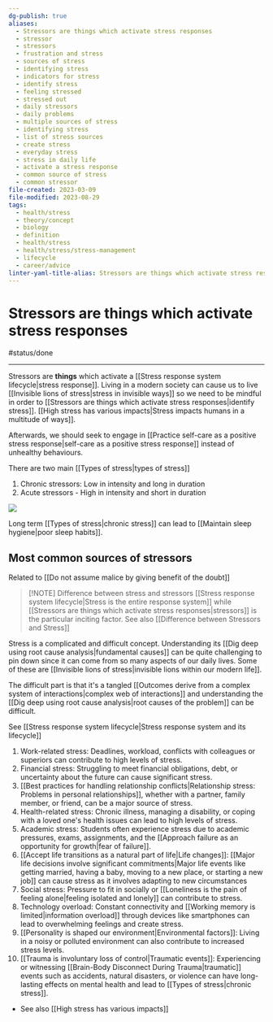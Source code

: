 ```yaml
---
dg-publish: true
aliases:
  - Stressors are things which activate stress responses
  - stressor
  - stressors
  - frustration and stress
  - sources of stress
  - identifying stress
  - indicators for stress
  - identify stress
  - feeling stressed
  - stressed out
  - daily stressors
  - daily problems
  - multiple sources of stress
  - identifying stress
  - list of stress sources
  - create stress
  - everyday stress
  - stress in daily life
  - activate a stress response
  - common source of stress
  - common stressor
file-created: 2023-03-09
file-modified: 2023-08-29
tags:
  - health/stress
  - theory/concept
  - biology
  - definition
  - health/stress
  - health/stress/stress-management
  - lifecycle
  - career/advice
linter-yaml-title-alias: Stressors are things which activate stress responses
---
```


# Stressors are things which activate stress responses

#status/done

---

Stressors are **things** which activate a [[Stress response system lifecycle|stress response]]. Living in a modern society can cause us to live [[Invisible lions of stress|stress in invisible ways]] so we need to be mindful in order to [[Stressors are things which activate stress responses|identify stress]]. [[High stress has various impacts|Stress impacts humans in a multitude of ways]].

Afterwards, we should seek to engage in [[Practice self-care as a positive stress response|self-care as a positive stress response]] instead of unhealthy behaviours.

There are two main [[Types of stress|types of stress]]

1. Chronic stressors: Low in intensity and long in duration
2. Acute stressors - High in intensity and short in duration

![](https://mercerislandpsychology.com/wp-content/uploads/2019/01/Acute-and-chronic-stress.png)

Long term [[Types of stress|chronic stress]] can lead to [[Maintain sleep hygiene|poor sleep habits]].

## Most common sources of stressors

Related to [[Do not assume malice by giving benefit of the doubt]]

> [!NOTE] Difference between stress and stressors
> [[Stress response system lifecycle|Stress is the entire response system]] while [[Stressors are things which activate stress responses|stressors]] is the particular inciting factor.
> See also [[Difference between Stressors and Stress]]

Stress is a complicated and difficult concept. Understanding its [[Dig deep using root cause analysis|fundamental causes]] can be quite challenging to pin down since it can come from so many aspects of our daily lives. Some of these are [[Invisible lions of stress|invisible lions within our modern life]].

The difficult part is that it's a tangled [[Outcomes derive from a complex system of interactions|complex web of interactions]] and understanding the [[Dig deep using root cause analysis|root causes of the problem]] can be difficult.

See [[Stress response system lifecycle|Stress response system and its lifecycle]]

1. Work-related stress: Deadlines, workload, conflicts with colleagues or superiors can contribute to high levels of stress.
2. Financial stress: Struggling to meet financial obligations, debt, or uncertainty about the future can cause significant stress.
3. [[Best practices for handling relationship conflicts|Relationship stress: Problems in personal relationships]], whether with a partner, family member, or friend, can be a major source of stress.
4. Health-related stress: Chronic illness, managing a disability, or coping with a loved one's health issues can lead to high levels of stress.
5. Academic stress: Students often experience stress due to academic pressures, exams, assignments, and the [[Approach failure as an opportunity for growth|fear of failure]].
6. [[Accept life transitions as a natural part of life|Life changes]]: [[Major life decisions involve significant commitments|Major life events like getting married, having a baby, moving to a new place, or starting a new job]] can cause stress as it involves adapting to new circumstances
7. Social stress: Pressure to fit in socially or [[Loneliness is the pain of feeling alone|feeling isolated and lonely]] can contribute to stress.
8. Technology overload: Constant connectivity and [[Working memory is limited|information overload]] through devices like smartphones can lead to overwhelming feelings and create stress.
9. [[Personality is shaped our environment|Environmental factors]]: Living in a noisy or polluted environment can also contribute to increased stress levels.
10. [[Trauma is involuntary loss of control|Traumatic events]]: Experiencing or witnessing [[Brain-Body Disconnect During Trauma|traumatic]] events such as accidents, natural disasters, or violence can have long-lasting effects on mental health and lead to [[Types of stress|chronic stress]].

- See also [[High stress has various impacts]]
